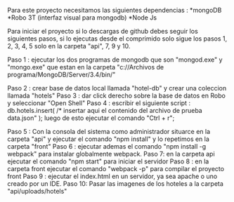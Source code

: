 Para este proyecto necesitamos las siguientes dependencias :
*mongoDB
*Robo 3T (interfaz visual para mongodb)
*Node Js

Para iniciar el proyecto si lo descargas de github debes seguir los siguientes pasos, si lo ejecutas desde el comprimido solo sigue los pasos 1, 2, 3, 4, 5 solo en la carpeta
"api", 7, 9 y 10.

Paso 1 : ejecutar los dos programas de mongodb que son "mongod.exe" y "mongo.exe" que estan en la carpeta
    "c://Archivos de programa/MongoDB/Server/3.4/bin/"

Paso 2 : crear base de datos local llamada "hotel-db" y crear una coleccion llamada "hotels"
Paso 3 : dar click derecho sobre la base de datos en Robo y seleccionar "Open Shell"
Paso 4 : escribir el siguiente script :
    db.hotels.insert(
        /* insertar aqui el contenido del archivo de prueba data.json"
    );
    luego de esto ejecutar el comando "Ctrl + r";

Paso 5 : Con la consola del sistema como administrador situarce en la carpeta "api" y ejecutar el comando "npm install" y lo repetimos en la carpeta "front"
Paso 6 : ejecutar ademas el comando "npm install -g webpack" para instalar globalmente webpack.
Paso 7: en la carpeta api ejecutar el comando "npm start" para iniciar el servidor
Paso 8 : en la carpeta front ejecutar el comando "webpack -p" para compilar el proyecto front
Paso 9 : ejecutar el index.html en un servidor, ya sea apache o uno creado por un IDE.
Paso 10: Pasar las imagenes de los hoteles a la carpeta "api/uploads/hotels"

